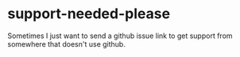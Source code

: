 # support-needed-please
Sometimes I just want to send a github issue link to get support from somewhere that doesn't use github.
